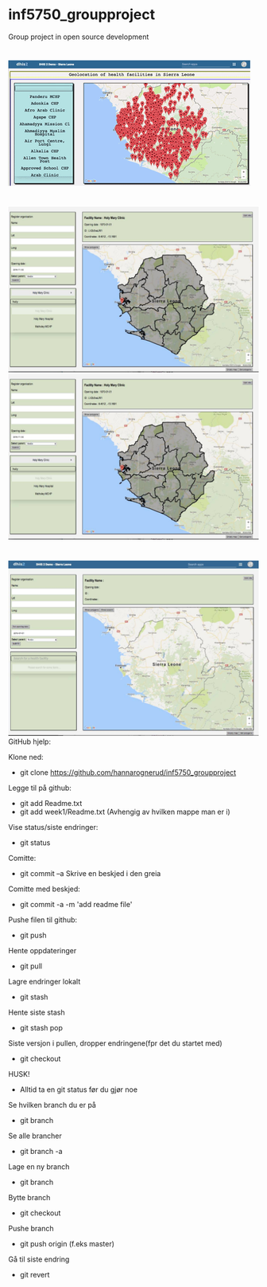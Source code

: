 # inf5750_groupproject
Group project in open source development

#
![ScreenShot](/Screenshots/15050129_10154177905822810_1460633559_n.gif)
#
![ScreenShot](/Screenshots/15224756_10154216195497810_272185479_o.png.jpeg)
![alt tag](https://github.com/nicolael/dhis2-Sierra-Leone-project/blob/master/Screenshots/15224756_10154216195497810_272185479_o.png.jpeg)
#
![alt tag](https://github.com/nicolael/dhis2-Sierra-Leone-project/blob/master/Screenshots/15311529_10154216073147810_1675070592_o.png.jpeg)
GitHub hjelp: 

Klone ned:
* git clone https://github.com/hannarognerud/inf5750_groupproject

Legge til på github:
* git add Readme.txt
* git add week1/Readme.txt
(Avhengig av hvilken mappe man er i)

Vise status/siste endringer:
* git status

Comitte:
* git commit –a
Skrive en beskjed i den greia


Comitte med beskjed:
* git commit -a -m 'add readme file'

Pushe filen til github:
* git push

Hente oppdateringer
* git pull

Lagre endringer lokalt
* git stash 

Hente siste stash
* git stash pop 

Siste versjon i pullen, dropper endringene(fpr det du startet med)
* git checkout <file>

HUSK!
* Alltid ta en git status før du gjør noe 

Se hvilken branch du er på
* git branch 

Se alle brancher
* git branch -a

Lage en ny branch 
* git branch <branch-name>

Bytte branch 
* git checkout <branch-name>

Pushe branch
* git push origin <branch-name> (f.eks master)

Gå til siste endring
* git revert <nr>
